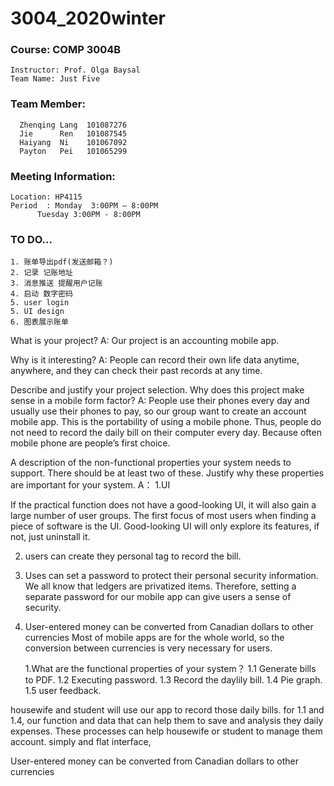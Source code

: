 # 3004_2020winter 

### Course: COMP 3004B</br>
	Instructor: Prof. Olga Baysal
	Team Name: Just Five
### Team Member:
      Zhenqing Lang  101087276
      Jie      Ren 	 101087545
      Haiyang  Ni	 101067092
      Payton   Pei	 101065299

### Meeting Information:
	Location: HP4115
	Period 	: Monday  3:00PM – 8:00PM
		  Tuesday 3:00PM - 8:00PM


### TO DO...
	1. 账单导出pdf(发送邮箱？)
	2. 记录 记账地址
	3. 消息推送 提醒用户记账
	4. 启动 数字密码
	5. user login
	5. UI design
	6. 图表展示账单
	
What is your project?
A: Our project is an accounting mobile app.

Why is it interesting?
A: People can record their own life data anytime, anywhere, and they can check their past records at any time.

Describe and justify your project selection. Why does this project make sense in a mobile form factor?
A: People use their phones every day and usually use their phones to pay, so our group want to create an account mobile app. This is the portability of using a mobile phone. Thus, people do not need to record the daily bill on their computer every day. Because  often mobile phone are people’s first choice. 



A description of the non-functional properties your system needs to support. There should be at
least two of these. Justify why these properties are important for your system.
A： 1.UI  
	
If the practical function does not have a good-looking UI, it will also gain a large number of user groups. The first focus of most users when finding a piece of software is the UI. Good-looking UI will only explore its features, if not, just uninstall it.

2. users can create they personal tag to record the bill. 
3. Uses can set a password to protect their personal security information.
We all know that ledgers are privatized items. Therefore, setting a separate password for our mobile app can give users a sense of security.
4. User-entered money can be converted from Canadian dollars to other currencies
Most of mobile apps are for the whole world, so the conversion between currencies is very necessary for users.

	1.What are the functional properties of your system？
	1.1 Generate bills to PDF. 
	1.2 Executing password.
	1.3 Record the daylily bill.
	1.4 Pie graph.
	1.5 user feedback.


housewife and student will use our app to record those daily bills. 
for 1.1 and 1.4, our function and data that can help them to save and analysis they daily expenses. 
These processes can help housewife or student to manage them account. simply and flat interface, 


User-entered money can be converted from Canadian dollars to other currencies

